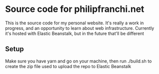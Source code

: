 # Source code for philipfranchi.net

This is the source code for my personal website. It's really a work in progress, and an opportunity to learn about web infrastructure. Currently it's hosted with Elastic Beanstalk, but in the future that'll be different

## Setup
Make sure you have yarn and go on your machine, then run ./build.sh to create the zip file used to upload the repo to Elastic Beanstalk
